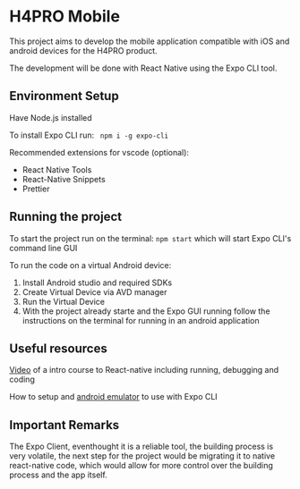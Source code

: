 # H4PRO Mobile

This project aims to develop the mobile application compatible with iOS and android devices for the H4PRO product.

The development will be done with React Native using the Expo CLI tool.

## Environment Setup

Have Node.js installed

To install Expo CLI run: ` npm i -g expo-cli`

Recommended extensions for vscode (optional):

- React Native Tools
- React-Native Snippets
- Prettier

## Running the project

To start the project run on the terminal: `npm start` which will start Expo CLI's command line GUI

To run the code on a virtual Android device:

1. Install Android studio and required SDKs
1. Create Virtual Device via AVD manager
1. Run the Virtual Device
1. With the project already starte and the Expo GUI running follow the instructions on the terminal for running in an android application

## Useful resources

[Video](https://youtu.be/0-S5a0eXPoc) of a intro course to React-native including running, debugging and coding

How to setup and [android emulator](https://docs.expo.dev/workflow/android-studio-emulator/) to use with Expo CLI

## Important Remarks

The Expo Client, eventhought it is a reliable tool, the building process is very volatile, the next step for the project would be migrating it to native react-native code, which would allow for more control over the building process and the app itself.
